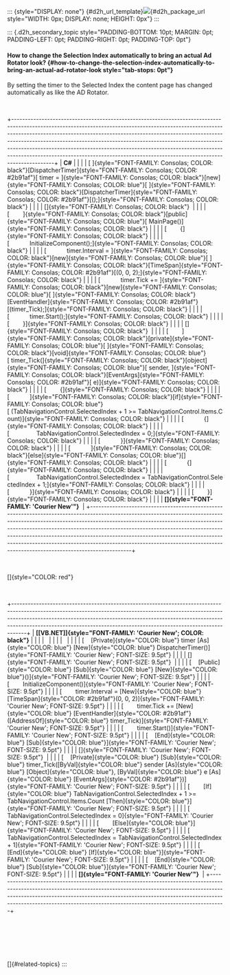 ::: {style="DISPLAY: none"}
[](ms-xhelp:///?Id=d2h_url_template){#d2h_url_template}![](!package_url!){#d2h_package_url style="WIDTH: 0px; DISPLAY: none; HEIGHT: 0px"}
:::

::: {.d2h_secondary_topic style="PADDING-BOTTOM: 10pt; MARGIN: 0pt; PADDING-LEFT: 0pt; PADDING-RIGHT: 0pt; PADDING-TOP: 0pt"}
#### How to change the Selection Index automatically to bring an actual Ad Rotator look? {#how-to-change-the-selection-index-automatically-to-bring-an-actual-ad-rotator-look style="tab-stops: 0pt"}

By setting the timer to the Selected Index the content page has changed automatically as like the AD Rotator.

 

+---------------------------------------------------------------------------------------------------------------------------------------------------------------------------------------------------------------------------------------------------------------------------------------------------------------------------------------------------------------------------------------------------------------------------------------------------------------------------------------------------+
| **C#**                                                                                                                                                                                                                                                                                                                                                                                                                                                                                            |
|                                                                                                                                                                                                                                                                                                                                                                                                                                                                                                   |
| [ ]{style="FONT-FAMILY: Consolas; COLOR: black"}[DispatcherTimer]{style="FONT-FAMILY: Consolas; COLOR: #2b91af"}[ timer = ]{style="FONT-FAMILY: Consolas; COLOR: black"}[new]{style="FONT-FAMILY: Consolas; COLOR: blue"}[ ]{style="FONT-FAMILY: Consolas; COLOR: black"}[DispatcherTimer]{style="FONT-FAMILY: Consolas; COLOR: #2b91af"}[();]{style="FONT-FAMILY: Consolas; COLOR: black"}                                                                                                       |
|                                                                                                                                                                                                                                                                                                                                                                                                                                                                                                   |
| []{style="FONT-FAMILY: Consolas; COLOR: black"}                                                                                                                                                                                                                                                                                                                                                                                                                                                   |
|                                                                                                                                                                                                                                                                                                                                                                                                                                                                                                   |
| [        ]{style="FONT-FAMILY: Consolas; COLOR: black"}[public]{style="FONT-FAMILY: Consolas; COLOR: blue"}[ MainPage()]{style="FONT-FAMILY: Consolas; COLOR: black"}                                                                                                                                                                                                                                                                                                                             |
|                                                                                                                                                                                                                                                                                                                                                                                                                                                                                                   |
| [        {]{style="FONT-FAMILY: Consolas; COLOR: black"}                                                                                                                                                                                                                                                                                                                                                                                                                                          |
|                                                                                                                                                                                                                                                                                                                                                                                                                                                                                                   |
| [            InitializeComponent();]{style="FONT-FAMILY: Consolas; COLOR: black"}                                                                                                                                                                                                                                                                                                                                                                                                                 |
|                                                                                                                                                                                                                                                                                                                                                                                                                                                                                                   |
| [            timer.Interval = ]{style="FONT-FAMILY: Consolas; COLOR: black"}[new]{style="FONT-FAMILY: Consolas; COLOR: blue"}[ ]{style="FONT-FAMILY: Consolas; COLOR: black"}[TimeSpan]{style="FONT-FAMILY: Consolas; COLOR: #2b91af"}[(0, 0, 2);]{style="FONT-FAMILY: Consolas; COLOR: black"}                                                                                                                                                                                                   |
|                                                                                                                                                                                                                                                                                                                                                                                                                                                                                                   |
| [            timer.Tick += ]{style="FONT-FAMILY: Consolas; COLOR: black"}[new]{style="FONT-FAMILY: Consolas; COLOR: blue"}[ ]{style="FONT-FAMILY: Consolas; COLOR: black"}[EventHandler]{style="FONT-FAMILY: Consolas; COLOR: #2b91af"}[(timer_Tick);]{style="FONT-FAMILY: Consolas; COLOR: black"}                                                                                                                                                                                               |
|                                                                                                                                                                                                                                                                                                                                                                                                                                                                                                   |
| [            timer.Start();]{style="FONT-FAMILY: Consolas; COLOR: black"}                                                                                                                                                                                                                                                                                                                                                                                                                         |
|                                                                                                                                                                                                                                                                                                                                                                                                                                                                                                   |
| [        }]{style="FONT-FAMILY: Consolas; COLOR: black"}                                                                                                                                                                                                                                                                                                                                                                                                                                          |
|                                                                                                                                                                                                                                                                                                                                                                                                                                                                                                   |
| []{style="FONT-FAMILY: Consolas; COLOR: black"}                                                                                                                                                                                                                                                                                                                                                                                                                                                   |
|                                                                                                                                                                                                                                                                                                                                                                                                                                                                                                   |
| [        ]{style="FONT-FAMILY: Consolas; COLOR: black"}[private]{style="FONT-FAMILY: Consolas; COLOR: blue"}[ ]{style="FONT-FAMILY: Consolas; COLOR: black"}[void]{style="FONT-FAMILY: Consolas; COLOR: blue"}[ timer_Tick(]{style="FONT-FAMILY: Consolas; COLOR: black"}[object]{style="FONT-FAMILY: Consolas; COLOR: blue"}[ sender, ]{style="FONT-FAMILY: Consolas; COLOR: black"}[EventArgs]{style="FONT-FAMILY: Consolas; COLOR: #2b91af"}[ e)]{style="FONT-FAMILY: Consolas; COLOR: black"} |
|                                                                                                                                                                                                                                                                                                                                                                                                                                                                                                   |
| [        {]{style="FONT-FAMILY: Consolas; COLOR: black"}                                                                                                                                                                                                                                                                                                                                                                                                                                          |
|                                                                                                                                                                                                                                                                                                                                                                                                                                                                                                   |
| [            ]{style="FONT-FAMILY: Consolas; COLOR: black"}[if]{style="FONT-FAMILY: Consolas; COLOR: blue"}[ (TabNavigationControl.SelectedIndex + 1 \>= TabNavigationControl.Items.Count)]{style="FONT-FAMILY: Consolas; COLOR: black"}                                                                                                                                                                                                                                                          |
|                                                                                                                                                                                                                                                                                                                                                                                                                                                                                                   |
| [            {]{style="FONT-FAMILY: Consolas; COLOR: black"}                                                                                                                                                                                                                                                                                                                                                                                                                                      |
|                                                                                                                                                                                                                                                                                                                                                                                                                                                                                                   |
| [                TabNavigationControl.SelectedIndex = 0;]{style="FONT-FAMILY: Consolas; COLOR: black"}                                                                                                                                                                                                                                                                                                                                                                                            |
|                                                                                                                                                                                                                                                                                                                                                                                                                                                                                                   |
| [            }]{style="FONT-FAMILY: Consolas; COLOR: black"}                                                                                                                                                                                                                                                                                                                                                                                                                                      |
|                                                                                                                                                                                                                                                                                                                                                                                                                                                                                                   |
| [            ]{style="FONT-FAMILY: Consolas; COLOR: black"}[else]{style="FONT-FAMILY: Consolas; COLOR: blue"}[]{style="FONT-FAMILY: Consolas; COLOR: black"}                                                                                                                                                                                                                                                                                                                                      |
|                                                                                                                                                                                                                                                                                                                                                                                                                                                                                                   |
| [            {]{style="FONT-FAMILY: Consolas; COLOR: black"}                                                                                                                                                                                                                                                                                                                                                                                                                                      |
|                                                                                                                                                                                                                                                                                                                                                                                                                                                                                                   |
| [                TabNavigationControl.SelectedIndex = TabNavigationControl.SelectedIndex + 1;]{style="FONT-FAMILY: Consolas; COLOR: black"}                                                                                                                                                                                                                                                                                                                                                       |
|                                                                                                                                                                                                                                                                                                                                                                                                                                                                                                   |
| [            }]{style="FONT-FAMILY: Consolas; COLOR: black"}                                                                                                                                                                                                                                                                                                                                                                                                                                      |
|                                                                                                                                                                                                                                                                                                                                                                                                                                                                                                   |
| [        }]{style="FONT-FAMILY: Consolas; COLOR: black"}                                                                                                                                                                                                                                                                                                                                                                                                                                          |
|                                                                                                                                                                                                                                                                                                                                                                                                                                                                                                   |
| **[]{style="FONT-FAMILY: 'Courier New'"}**                                                                                                                                                                                                                                                                                                                                                                                                                                                        |
+---------------------------------------------------------------------------------------------------------------------------------------------------------------------------------------------------------------------------------------------------------------------------------------------------------------------------------------------------------------------------------------------------------------------------------------------------------------------------------------------------+

 

[]{style="COLOR: red"} 

 

+-----------------------------------------------------------------------------------------------------------------------------------------------------------------------------------------------------------------------------------------------------------------------------------------------------------------------------+
| **[\[VB.NET\]]{style="FONT-FAMILY: 'Courier New'; COLOR: black"}**                                                                                                                                                                                                                                                          |
|                                                                                                                                                                                                                                                                                                                             |
|                                                                                                                                                                                                                                                                                                                             |
|                                                                                                                                                                                                                                                                                                                             |
|                                                                                                                                                                                                                                                                                                                             |
|                                                                                                                                                                                                                                                                                                                             |
| [    [Private]{style="COLOR: blue"} timer [As]{style="COLOR: blue"} [New]{style="COLOR: blue"} DispatcherTimer()]{style="FONT-FAMILY: 'Courier New'; FONT-SIZE: 9.5pt"}                                                                                                                                                     |
|                                                                                                                                                                                                                                                                                                                             |
| []{style="FONT-FAMILY: 'Courier New'; FONT-SIZE: 9.5pt"}                                                                                                                                                                                                                                                                    |
|                                                                                                                                                                                                                                                                                                                             |
| [    [Public]{style="COLOR: blue"} [Sub]{style="COLOR: blue"} [New]{style="COLOR: blue"}()]{style="FONT-FAMILY: 'Courier New'; FONT-SIZE: 9.5pt"}                                                                                                                                                                           |
|                                                                                                                                                                                                                                                                                                                             |
| [        InitializeComponent()]{style="FONT-FAMILY: 'Courier New'; FONT-SIZE: 9.5pt"}                                                                                                                                                                                                                                       |
|                                                                                                                                                                                                                                                                                                                             |
| [        timer.Interval = [New]{style="COLOR: blue"} [TimeSpan]{style="COLOR: #2b91af"}(0, 0, 2)]{style="FONT-FAMILY: 'Courier New'; FONT-SIZE: 9.5pt"}                                                                                                                                                                     |
|                                                                                                                                                                                                                                                                                                                             |
| [        timer.Tick += [New]{style="COLOR: blue"} [EventHandler]{style="COLOR: #2b91af"}([AddressOf]{style="COLOR: blue"} timer_Tick)]{style="FONT-FAMILY: 'Courier New'; FONT-SIZE: 9.5pt"}                                                                                                                                |
|                                                                                                                                                                                                                                                                                                                             |
| [        timer.Start()]{style="FONT-FAMILY: 'Courier New'; FONT-SIZE: 9.5pt"}                                                                                                                                                                                                                                               |
|                                                                                                                                                                                                                                                                                                                             |
| [    [End]{style="COLOR: blue"} [Sub]{style="COLOR: blue"}]{style="FONT-FAMILY: 'Courier New'; FONT-SIZE: 9.5pt"}                                                                                                                                                                                                           |
|                                                                                                                                                                                                                                                                                                                             |
| []{style="FONT-FAMILY: 'Courier New'; FONT-SIZE: 9.5pt"}                                                                                                                                                                                                                                                                    |
|                                                                                                                                                                                                                                                                                                                             |
| [    [Private]{style="COLOR: blue"} [Sub]{style="COLOR: blue"} timer_Tick([ByVal]{style="COLOR: blue"} sender [As]{style="COLOR: blue"} [Object]{style="COLOR: blue"}, [ByVal]{style="COLOR: blue"} e [As]{style="COLOR: blue"} [EventArgs]{style="COLOR: #2b91af"})]{style="FONT-FAMILY: 'Courier New'; FONT-SIZE: 9.5pt"} |
|                                                                                                                                                                                                                                                                                                                             |
| [        [If]{style="COLOR: blue"} TabNavigationControl.SelectedIndex + 1 \>= TabNavigationControl.Items.Count [Then]{style="COLOR: blue"}]{style="FONT-FAMILY: 'Courier New'; FONT-SIZE: 9.5pt"}                                                                                                                           |
|                                                                                                                                                                                                                                                                                                                             |
| [            TabNavigationControl.SelectedIndex = 0]{style="FONT-FAMILY: 'Courier New'; FONT-SIZE: 9.5pt"}                                                                                                                                                                                                                  |
|                                                                                                                                                                                                                                                                                                                             |
| [        [Else]{style="COLOR: blue"}]{style="FONT-FAMILY: 'Courier New'; FONT-SIZE: 9.5pt"}                                                                                                                                                                                                                                 |
|                                                                                                                                                                                                                                                                                                                             |
| [            TabNavigationControl.SelectedIndex = TabNavigationControl.SelectedIndex + 1]{style="FONT-FAMILY: 'Courier New'; FONT-SIZE: 9.5pt"}                                                                                                                                                                             |
|                                                                                                                                                                                                                                                                                                                             |
| [        [End]{style="COLOR: blue"} [If]{style="COLOR: blue"}]{style="FONT-FAMILY: 'Courier New'; FONT-SIZE: 9.5pt"}                                                                                                                                                                                                        |
|                                                                                                                                                                                                                                                                                                                             |
| [    [End]{style="COLOR: blue"} [Sub]{style="COLOR: blue"}]{style="FONT-FAMILY: 'Courier New'; FONT-SIZE: 9.5pt"}                                                                                                                                                                                                           |
|                                                                                                                                                                                                                                                                                                                             |
| **[]{style="FONT-FAMILY: 'Courier New'"}**                                                                                                                                                                                                                                                                                  |
+-----------------------------------------------------------------------------------------------------------------------------------------------------------------------------------------------------------------------------------------------------------------------------------------------------------------------------+

 

 

 

[]{#related-topics}
:::
